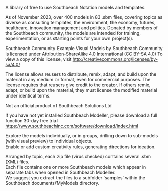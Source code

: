 A library of free to use Southbeach Notation models and templates.  

As of November 2023, over 400 models in 83 .sbm files, covering topics as diverse as consulting templates, the environment, the economy, futures, healthcare, innovation management and politics. Donated by members of the Southbeach community, the models are intended for training, experimentation, or as starting points for your own project(s).  
   
Southbeach Community Example Visual Models by Southbeach Community is licensed under Attribution-ShareAlike 4.0 International (CC BY-SA 4.0)
To view a copy of this license, visit http://creativecommons.org/licenses/by-sa/4.0/

The license allows reusers to distribute, remix, adapt, and build upon the material in any
medium or format, even for commercial purposes. The license requires that reusers give credit
to the creator. If others remix, adapt, or build upon the material, they must license the
modified material under identical terms. 
  
Not an official product of Southbeach Solutions Ltd  

If you have not yet installed Southbeach Modeller, please download a full function 30-day free trial  
https://www.southbeachinc.com/software/download/index.html

Explore the models individually, or in groups, drilling down to sub-models (with visual preview) to individual objects.   
Enable or add custom creativity rules, generating directions for ideation.   
  
Arranged by topic, each zip file (virus checked) contains several .sbm (XML) files.   
Each file contains one or more Southbeach models which appear in separate tabs when opened in Southbeach Modeller.  
We suggest you extract the files to a subfolder 'samples' within the Southbeach documents/MyModels directory.  
